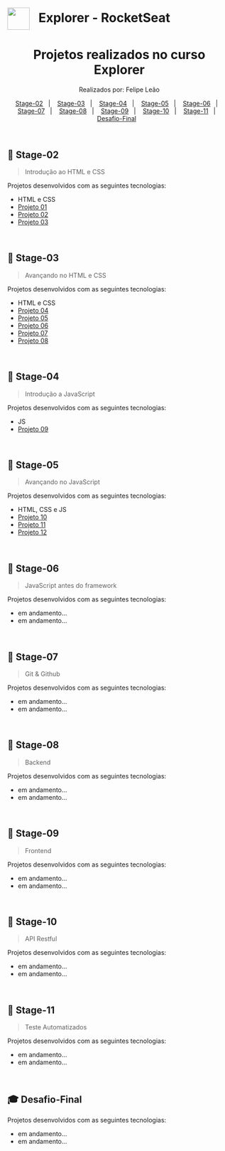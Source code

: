  # <img src="https://imgur.com/X4HdxWx.png"  width="50px" align="center" alt=""> &nbsp; Explorer - RocketSeat
  
 <h1 align="center"> Projetos realizados no curso Explorer </h1>

  <p align="center">
  Realizados por: Felipe Leão
  </p>

  <p align="center">
    <a href="#-Stage-02">Stage-02</a>&nbsp;&nbsp;&nbsp;|&nbsp;&nbsp;&nbsp;
    <a href="#-Stage-03">Stage-03</a>&nbsp;&nbsp;&nbsp;|&nbsp;&nbsp;&nbsp;
    <a href="#-Stage-04">Stage-04</a>&nbsp;&nbsp;&nbsp;|&nbsp;&nbsp;&nbsp;
    <a href="#-Stage-05">Stage-05</a>&nbsp;&nbsp;&nbsp;|&nbsp;&nbsp;&nbsp;
    <a href="#-Stage-06">Stage-06</a>&nbsp;&nbsp;&nbsp;|&nbsp;&nbsp;&nbsp;
    <a href="#-Stage-07">Stage-07</a>&nbsp;&nbsp;&nbsp;|&nbsp;&nbsp;&nbsp;
    <a href="#-Stage-08">Stage-08</a>&nbsp;&nbsp;&nbsp;|&nbsp;&nbsp;&nbsp;
    <a href="#-Stage-09">Stage-09</a>&nbsp;&nbsp;&nbsp;|&nbsp;&nbsp;&nbsp;
    <a href="#-Stage-10">Stage-10</a>&nbsp;&nbsp;&nbsp;|&nbsp;&nbsp;&nbsp;    
    <a href="#-Stage-11">Stage-11</a>&nbsp;&nbsp;&nbsp;|&nbsp;&nbsp;&nbsp;    
    <a href="#-Desafio-Final">Desafio-Final</a>&nbsp;&nbsp;&nbsp;
  </p>

 
  <br>
   


  ## 🚀 Stage-02  
  > Introdução ao HTML e CSS

  Projetos desenvolvidos com as seguintes tecnologias:

  - HTML e CSS 
  - [Projeto 01](https://github.com/felipepleao/courseProjects-rocketseat/tree/main/projeto01--stg-02)
  - [Projeto 02](https://github.com/felipepleao/courseProjects-rocketseat/tree/main/projeto02--stg-02)
  - [Projeto 03](https://github.com/felipepleao/courseProjects-rocketseat/tree/main/projeto03--stg-02)
  <br>
  
  ## 🚀 Stage-03
  > Avançando no HTML e CSS

  Projetos desenvolvidos com as seguintes tecnologias:

  - HTML e CSS
  - [Projeto 04](https://github.com/felipepleao/courseProjects-rocketseat/tree/main/projeto04--stg-03)
  - [Projeto 05](https://github.com/felipepleao/courseProjects-rocketseat/tree/main/projeto05--stg-03)
  - [Projeto 06](https://github.com/felipepleao/courseProjects-rocketseat/tree/main/projeto06--stg-03)
  - [Projeto 07](https://github.com/felipepleao/courseProjects-rocketseat/tree/main/projeto07--stg-03)
  - [Projeto 08](https://github.com/felipepleao/courseProjects-rocketseat/tree/main/projeto08--stg-03)
  <br>
  
  ## 🚀 Stage-04
  > Introdução a JavaScript

  Projetos desenvolvidos com as seguintes tecnologias:

  - JS
  - [Projeto 09](https://github.com/felipepleao/courseProjects-rocketseat/tree/main/projeto09--stg-04)
  <br>
  
  ## 🚀 Stage-05
  > Avançando no JavaScript

  Projetos desenvolvidos com as seguintes tecnologias:

  - HTML, CSS e JS
  - [Projeto 10](https://github.com/felipepleao/courseProjects-rocketseat/tree/main/projeto10--stg-05)
  - [Projeto 11](https://github.com/felipepleao/courseProjects-rocketseat/tree/main/projeto11--stg-05)
  - [Projeto 12](https://github.com/felipepleao/courseProjects-rocketseat/tree/main/projeto12--stg-05)
  <br>
  
  ## 🚀 Stage-06
  > JavaScript antes do framework

  Projetos desenvolvidos com as seguintes tecnologias:

  - em andamento...
  - em andamento...
  <br>
  
  ## 🚀 Stage-07
  > Git & Github

  Projetos desenvolvidos com as seguintes tecnologias:

  - em andamento...
  - em andamento...
  <br>
  
  ## 🚀 Stage-08
  > Backend

  Projetos desenvolvidos com as seguintes tecnologias:

  - em andamento...
  - em andamento...
  <br> 
  
  ## 🚀 Stage-09
  > Frontend

  Projetos desenvolvidos com as seguintes tecnologias:

  - em andamento...
  - em andamento...
  <br>
  
  ## 🚀 Stage-10
  > API Restful

  Projetos desenvolvidos com as seguintes tecnologias:

  - em andamento...
  - em andamento...
  <br> 
  
  ## 🚀 Stage-11
  > Teste Automatizados

  Projetos desenvolvidos com as seguintes tecnologias:

  - em andamento...
  - em andamento...
  <br>
  
  ## 🎓 Desafio-Final

  Projetos desenvolvidos com as seguintes tecnologias:

  - em andamento...
  - em andamento...
